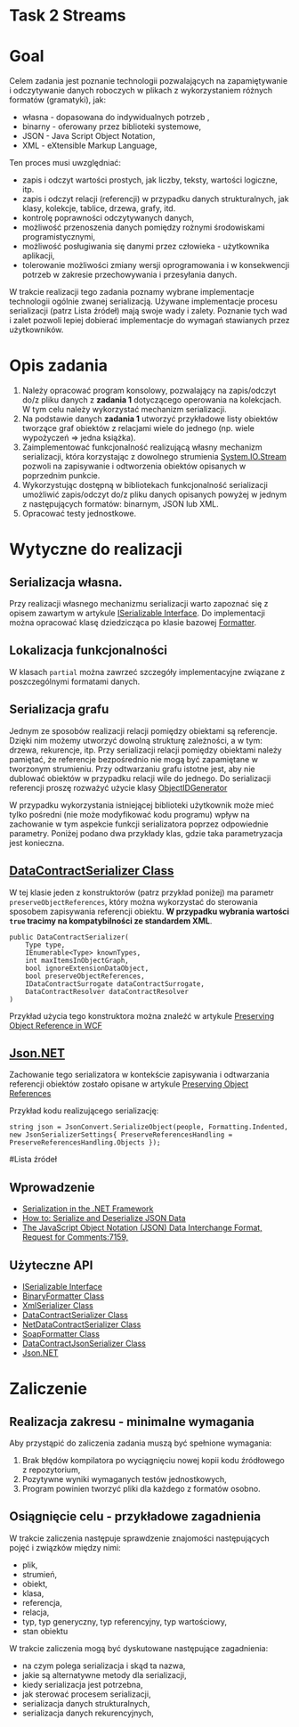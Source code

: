 # Task 2 Streams

# Goal

Celem zadania jest poznanie technologii pozwalających na zapamiętywanie i odczytywanie danych roboczych w plikach z wykorzystaniem różnych formatów (gramatyki), jak: 

* własna - dopasowana do indywidualnych potrzeb ,
* binarny - oferowany przez biblioteki systemowe,
* JSON - Java Script Object Notation,
* XML - eXtensible Markup Language,

Ten proces musi uwzględniać:

- zapis i odczyt wartości prostych, jak liczby, teksty, wartości logiczne, itp.
- zapis i odczyt relacji (referencji) w przypadku danych strukturalnych, jak klasy, kolekcje, tablice, drzewa, grafy, itd.
- kontrolę poprawności odczytywanych danych,
- możliwość przenoszenia danych pomiędzy rożnymi środowiskami programistycznymi,
- możliwość posługiwania się danymi przez człowieka - użytkownika aplikacji,
- tolerowanie możliwości zmiany wersji oprogramowania i w konsekwencji potrzeb w zakresie przechowywania i przesyłania danych.

W trakcie realizacji tego zadania poznamy wybrane implementacje technologii ogólnie zwanej serializacją. Używane implementacje procesu serializacji (patrz Lista źródeł) mają swoje wady i zalety. Poznanie tych wad i zalet pozwoli lepiej dobierać implementacje do wymagań stawianych przez użytkowników.

# Opis zadania

1. Należy opracować program konsolowy, pozwalający na zapis/odczyt do/z pliku danych z **zadania 1** dotyczącego operowania na kolekcjach. W tym celu należy wykorzystać mechanizm serializacji. 
2. Na podstawie danych **zadania 1** utworzyć przykładowe listy obiektów tworzące graf obiektów z relacjami wiele do jednego (np. wiele wypożyczeń => jedna książka).
3. Zaimplementować funkcjonalność realizującą własny mechanizm serializacji, która korzystając z dowolnego strumienia [System.IO.Stream](https://msdn.microsoft.com/en-us/library/system.io.stream.aspx) pozwoli na zapisywanie i odtworzenia obiektów opisanych w poprzednim punkcie.
4. Wykorzystując dostępną w bibliotekach funkcjonalność serializacji umożliwić zapis/odczyt do/z pliku danych opisanych powyżej w jednym z następujących formatów: binarnym, JSON lub XML. 
5. Opracować testy jednostkowe.

# Wytyczne do realizacji

## Serializacja własna. 

Przy realizacji własnego  mechanizmu serializacji warto zapoznać się z opisem zawartym w artykule [ISerializable Interface](https://msdn.microsoft.com/library/system.runtime.serialization.iserializable.aspx). Do implementacji można opracować klasę dziedzicząca po klasie bazowej [Formatter](https://msdn.microsoft.com/en-us/library/system.runtime.serialization.formatter.aspx).

## Lokalizacja funkcjonalności

W klasach `partial` można zawrzeć szczegóły implementacyjne związane z poszczególnymi formatami danych.

## Serializacja grafu

Jednym ze sposobów realizacji relacji pomiędzy obiektami są referencje. Dzięki nim możemy utworzyć dowolną strukturę zależności, a w tym: drzewa, rekurencje, itp. Przy serializacji relacji pomiędzy obiektami należy pamiętać, że referencje bezpośrednio nie mogą być zapamiętane w tworzonym strumieniu. Przy odtwarzaniu grafu istotne jest, aby nie dublować obiektów w przypadku relacji wile do jednego. Do serializacji referencji proszę rozważyć użycie klasy [ObjectIDGenerator](https://msdn.microsoft.com/en-us/library/system.runtime.serialization.objectidgenerator.aspx)

W przypadku wykorzystania istniejącej biblioteki użytkownik może mieć tylko pośredni (nie może modyfikować kodu programu) wpływ na zachowanie w tym aspekcie funkcji serializatora poprzez odpowiednie parametry. Poniżej podano dwa przykłady klas, gdzie taka parametryzacja jest konieczna.

## [DataContractSerializer Class](https://msdn.microsoft.com/library/system.runtime.serialization.datacontractserializer.aspx)

W tej klasie jeden z konstruktorów (patrz przykład poniżej) ma parametr `preserveObjectReferences`, który można wykorzystać do sterowania sposobem zapisywania referencji obiektu. **W przypadku wybrania wartości `true` tracimy na kompatybilności ze standardem XML**.

```
public DataContractSerializer(
	Type type,
	IEnumerable<Type> knownTypes,
	int maxItemsInObjectGraph,
	bool ignoreExtensionDataObject,
	bool preserveObjectReferences,
	IDataContractSurrogate dataContractSurrogate,
	DataContractResolver dataContractResolver
)
``` 

Przykład użycia tego konstruktora można znaleźć w artykule [Preserving Object Reference in WCF](https://blogs.msdn.microsoft.com/sowmy/2006/03/26/preserving-object-reference-in-wcf/)

## [Json.NET](http://www.newtonsoft.com/json/help/html/Introduction.htm)

Zachowanie tego serializatora w kontekście zapisywania i odtwarzania referencji obiektów zostało opisane w artykule [Preserving Object References](http://www.newtonsoft.com/json/help/html/PreserveObjectReferences.htm)

Przykład kodu realizującego serializację:

```
string json = JsonConvert.SerializeObject(people, Formatting.Indented, new JsonSerializerSettings{ PreserveReferencesHandling = PreserveReferencesHandling.Objects });
```

#Lista źródeł

## Wprowadzenie
* [Serialization in the .NET Framework](https://msdn.microsoft.com/en-US/library/7ay27kt9.aspx)
* [How to: Serialize and Deserialize JSON Data](https://msdn.microsoft.com/library/bb412179.aspx)
* [The JavaScript Object Notation (JSON) Data Interchange Format, Request for Comments:7159, ](https://tools.ietf.org/rfc/rfc7159.txt)

## Użyteczne API 
* [ISerializable Interface](https://msdn.microsoft.com/library/system.runtime.serialization.iserializable.aspx)
* [BinaryFormatter Class](https://msdn.microsoft.com/library/system.runtime.serialization.formatters.binary.binaryformatter.aspx)
* [XmlSerializer Class](https://msdn.microsoft.com/library/system.xml.serialization.xmlserializer.aspx)
* [DataContractSerializer Class](https://msdn.microsoft.com/library/system.runtime.serialization.datacontractserializer.aspx)
* [NetDataContractSerializer Class](https://msdn.microsoft.com/library/system.runtime.serialization.netdatacontractserializer.aspx)
* [SoapFormatter Class](https://msdn.microsoft.com/library/system.runtime.serialization.formatters.soap.soapformatter.aspx)
* [DataContractJsonSerializer Class](https://msdn.microsoft.com/library/system.runtime.serialization.json.datacontractjsonserializer.aspx)
* [Json.NET](https://github.com/JamesNK/Newtonsoft.Json)

# Zaliczenie

## Realizacja zakresu - minimalne wymagania

Aby przystąpić do zaliczenia zadania muszą być spełnione wymagania:

1. Brak błędów kompilatora po wyciągnięciu nowej kopii kodu źródłowego z repozytorium,
2. Pozytywne wyniki wymaganych testów jednostkowych,
3. Program powinien tworzyć pliki dla każdego z formatów osobno.

## Osiągnięcie celu - przykładowe zagadnienia

W trakcie zaliczenia następuje sprawdzenie znajomości następujących pojęć i związków między nimi:

- plik, 
- strumień, 
- obiekt,
- klasa,
- referencja,
- relacja,  
- typ, typ generyczny, typ referencyjny, typ wartościowy, 
- stan obiektu

W trakcie zaliczenia mogą być dyskutowane następujące zagadnienia: 

- na czym polega serializacja i skąd ta nazwa,
- jakie są alternatywne metody dla serializacji,
- kiedy serializacja jest potrzebna,
- jak sterować procesem serializacji,
- serializacja danych strukturalnych,
- serializacja danych rekurencyjnych,